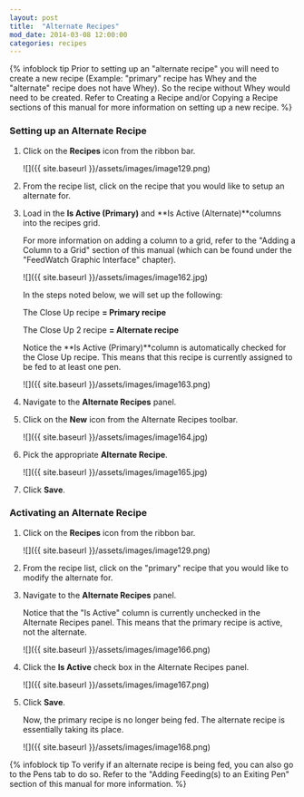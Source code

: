 ```yaml
---
layout: post
title:  "Alternate Recipes"
mod_date: 2014-03-08 12:00:00
categories: recipes
---
```


{% infoblock tip Prior to setting up an "alternate recipe" you will need to create a new recipe (Example: "primary" recipe has Whey and the "alternate" recipe does not have Whey). So the recipe without Whey would need to be created. Refer to Creating a Recipe and/or Copying a Recipe sections of this manual for more information on setting up a new recipe. %}


### Setting up an Alternate Recipe

1.  Click on the **Recipes** icon from the ribbon bar.

    ![]({{ site.baseurl }}/assets/images/image129.png)

2.  From the recipe list, click on the recipe that you would like to setup an alternate for.

3.  Load in the **Is Active (Primary)** and **Is Active (Alternate)**columns into the recipes grid.

    For more information on adding a column to a grid, refer to the "Adding a Column to a Grid" section of this manual (which can be found under the "FeedWatch Graphic Interface" chapter).

    ![]({{ site.baseurl }}/assets/images/image162.jpg)

    In the steps noted below, we will set up the following:

    The Close Up recipe **= Primary recipe**

    The Close Up 2 recipe **= Alternate recipe**

    Notice the **Is Active (Primary)**column is automatically checked for the Close Up recipe. This means that this recipe is currently assigned to be fed to at least one pen.

    ![]({{ site.baseurl }}/assets/images/image163.png)

4.  Navigate to the **Alternate Recipes** panel.

5.  Click on the **New** icon from the Alternate Recipes toolbar.

    ![]({{ site.baseurl }}/assets/images/image164.jpg)

6.  Pick the appropriate **Alternate Recipe**.

    ![]({{ site.baseurl }}/assets/images/image165.jpg)

7.  Click **Save**.

### Activating an Alternate Recipe

1.  Click on the **Recipes** icon from the ribbon bar.

    ![]({{ site.baseurl }}/assets/images/image129.png)

2.  From the recipe list, click on the "primary" recipe that you would like to modify the alternate for.

3.  Navigate to the **Alternate Recipes** panel.

    Notice that the "Is Active" column is currently unchecked in the Alternate Recipes panel. This means that the primary recipe is active, not the alternate.

    ![]({{ site.baseurl }}/assets/images/image166.png)

4.  Click the **Is Active** check box in the Alternate Recipes
panel.

    ![]({{ site.baseurl }}/assets/images/image167.png)

5.  Click **Save**.

    Now, the primary recipe is no longer being fed. The alternate recipe is essentially taking its place.

    ![]({{ site.baseurl }}/assets/images/image168.png)

{% infoblock tip To verify if an alternate recipe is being fed, you can also go to the Pens tab to do so. Refer to the "Adding Feeding(s) to an Exiting Pen" section of this manual for more information. %}
